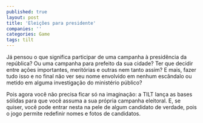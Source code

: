 ```yaml
---
published: true
layout: post
title: 'Eleições para presidente'
companies: ''
categories: Game
tags: tilt
---
```

J&aacute; pensou o que significa participar de uma campanha &agrave; presid&ecirc;ncia da rep&uacute;blica? Ou uma campanha para prefeito da sua cidade? Ter que decidir entre a&ccedil;&otilde;es importantes, merit&oacute;rias e outras nem tanto assim? E mais, fazer tudo isso e no final n&atilde;o ver seu nome envolvido em nenhum esc&acirc;ndalo ou metido em alguma investiga&ccedil;&atilde;o do minist&eacute;rio p&uacute;blico?




Pois agora voc&ecirc; n&atilde;o precisa ficar s&oacute; na imagina&ccedil;&atilde;o: a TILT lan&ccedil;a as bases s&oacute;lidas para que voc&ecirc; assuma a sua pr&oacute;pria campanha eleitoral. E, se quiser, voc&ecirc; pode entrar nesta na pele de algum candidato de verdade, pois o jogo permite redefinir nomes e fotos de candidatos.